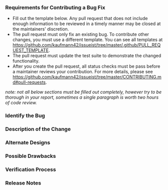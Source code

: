 ### Requirements for Contributing a Bug Fix

* Fill out the template below. Any pull request that does not include enough information to be reviewed in a timely manner may be closed at the maintainers' discretion.
* The pull request must only fix an existing bug. To contribute other changes, you must use a different template. You can see all templates at https://github.com/kaufmann42/issueist/tree/master/.github/PULL_REQUEST_TEMPLATE.
* The pull request must update the test suite to demonstrate the changed functionality.
* After you create the pull request, all status checks must be pass before a maintainer reviews your contribution. For more details, please see https://github.com/kaufmann42/issueist/tree/master/CONTRIBUTING.md#pull-requests.

_note: not all below sections must be filled out completely, however try to be thorough in your report, sometimes a single paragraph is worth two hours of code review._

### Identify the Bug

<!--

Link to the issue describing the bug that you're fixing.

If there is not yet an issue for your bug, please open a new issue and then link to that issue in your pull request.
Note: In some cases, one person's "bug" is another person's "feature." If the pull request does not address an existing issue with the "bug" label, the maintainers have the final say on whether the current behavior is a bug.

-->

### Description of the Change

<!--

We must be able to understand the design of your change from this description. If we can't get a good idea of what the code will be doing from the description here, the pull request may be closed at the maintainers' discretion. Keep in mind that the maintainer reviewing this PR may not be familiar with or have worked with the code here recently, so please walk us through the concepts.

-->

### Alternate Designs

<!-- Explain what other alternates were considered and why the proposed version was selected -->

### Possible Drawbacks

<!-- What are the possible side-effects or negative impacts of the code change? -->

### Verification Process

<!--

What process did you follow to verify that the change has not introduced any regressions? Describe the actions you performed (including buttons you clicked, text you typed, commands you ran, etc.), and describe the results you observed.

-->

### Release Notes

<!--

Please describe the changes in a single line that explains this improvement in
terms that a user can understand.  This text will be used in Atom's release notes.

If this change is not user-facing or notable enough to be included in release notes
you may use the strings "Not applicable" or "N/A" here.

Examples:

- The GitHub package now allows you to add co-authors to commits.
- Fixed an issue where multiple cursors did not work in a file with a single line.
- Increased the performance of searching and replacing across a whole project.

-->

<!-- This template was taken from https://github.com/kaufmann42/issueist -->